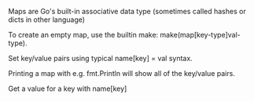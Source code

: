 Maps are Go's built-in associative data type (sometimes called hashes or dicts in other language)

To create an empty map, use the builtin make: 
make(map[key-type]val-type).

Set key/value pairs using typical name[key] = val syntax.

Printing a map with e.g. fmt.Println will show all of the key/value pairs.

Get a value for a key with name[key]

